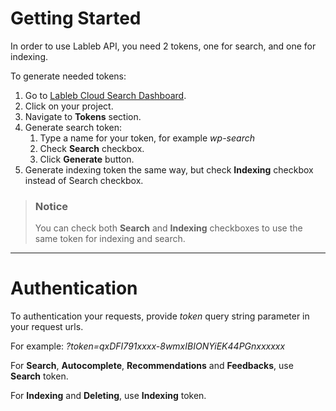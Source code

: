 # Getting Started

In order to use Lableb API, you need 2 tokens, one for search, and one for indexing.

To generate needed tokens:

1. Go to [Lableb Cloud Search Dashboard](https://cse.lableb.com).
2. Click on your project.
3. Navigate to **Tokens** section.
4. Generate search token:
   1. Type a name for your token, for example *wp-search*
   2. Check **Search** checkbox.
   3. Click **Generate** button.
5. Generate indexing token the same way, but check **Indexing** checkbox instead of Search checkbox.



> ### Notice
> You can check both **Search** and **Indexing** checkboxes to use the same token for indexing and search.


* * *


# Authentication

To authentication your requests, provide *token* query string parameter in your request urls.

For example:
*?token=qxDFI791xxxx-8wmxIBIONYiEK44PGnxxxxxx*

For **Search**, **Autocomplete**, **Recommendations** and **Feedbacks**, use **Search** token.

For **Indexing** and **Deleting**, use **Indexing** token.
